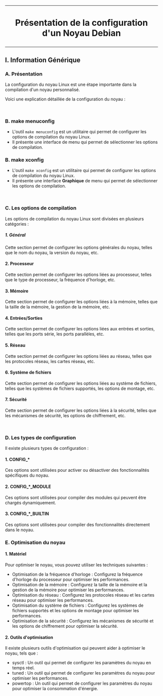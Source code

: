 ------------------------------------------------------------------------------------------------------------------------------------------
# <p align='center'> Présentation de la configuration d'un Noyau Debian </p>

------------------------------------------------------------------------------------------------------------------------------------------
## I. Information Générique
### A. Présentation
La configuration du noyau Linux est une étape importante dans la compilation d'un noyau personnalisé. 

Voici une explication détaillée de la configuration du noyau :

<br />

### B. make menuconfig

- L'outil `make menuconfig` est un utilitaire qui permet de configurer les options de compilation du noyau Linux.
- Il présente une interface de menu qui permet de sélectionner les options de compilation.

### B. make xconfig

- L'outil `make xconfig` est un utilitaire qui permet de configurer les options de compilation du noyau Linux.
- Il présente une interface **Graphique** de menu qui permet de sélectionner les options de compilation.


<br />

### C. Les options de compilation
Les options de compilation du noyau Linux sont divisées en plusieurs catégories :

##### 1. Général
Cette section permet de configurer les options générales du noyau, telles que le nom du noyau, la version du noyau, etc.

#### 2. Processeur
Cette section permet de configurer les options liées au processeur, telles que le type de processeur, la fréquence d'horloge, etc.

#### 3. Mémoire
Cette section permet de configurer les options liées à la mémoire, telles que la taille de la mémoire, la gestion de la mémoire, etc.

#### 4. Entrées/Sorties
Cette section permet de configurer les options liées aux entrées et sorties, telles que les ports série, les ports parallèles, etc.

#### 5. Réseau
Cette section permet de configurer les options liées au réseau, telles que les protocoles réseau, les cartes réseau, etc.

#### 6. Système de fichiers
Cette section permet de configurer les options liées au système de fichiers, telles que les systèmes de fichiers supportés, les options de montage, etc.

#### 7. Sécurité
Cette section permet de configurer les options liées à la sécurité, telles que les mécanismes de sécurité, les options de chiffrement, etc.

<br />

### D. Les types de configuration
Il existe plusieurs types de configuration :

#### 1. CONFIG_*
Ces options sont utilisées pour activer ou désactiver des fonctionnalités spécifiques du noyau.

#### 2. CONFIG_*_MODULE
Ces options sont utilisées pour compiler des modules qui peuvent être chargés dynamiquement.

#### 3. CONFIG_*_BUILTIN
Ces options sont utilisées pour compiler des fonctionnalités directement dans le noyau.


### E. Optimisation du noyau
#### 1. Matériel
Pour optimiser le noyau, vous pouvez utiliser les techniques suivantes :
- Optimisation de la fréquence d'horloge : Configurez la fréquence d'horloge du processeur pour optimiser les performances.
- Optimisation de la mémoire : Configurez la taille de la mémoire et la gestion de la mémoire pour optimiser les performances.
- Optimisation du réseau : Configurez les protocoles réseau et les cartes réseau pour optimiser les performances.
- Optimisation du système de fichiers : Configurez les systèmes de fichiers supportés et les options de montage pour optimiser les performances.
- Optimisation de la sécurité : Configurez les mécanismes de sécurité et les options de chiffrement pour optimiser la sécurité.

#### 2. Outils d'optimisation
Il existe plusieurs outils d'optimisation qui peuvent aider à optimiser le noyau, tels que :
- sysctl : Un outil qui permet de configurer les paramètres du noyau en temps réel.
- tuned : Un outil qui permet de configurer les paramètres du noyau pour optimiser les performances.
- powertop : Un outil qui permet de configurer les paramètres du noyau pour optimiser la consommation d'énergie. 
